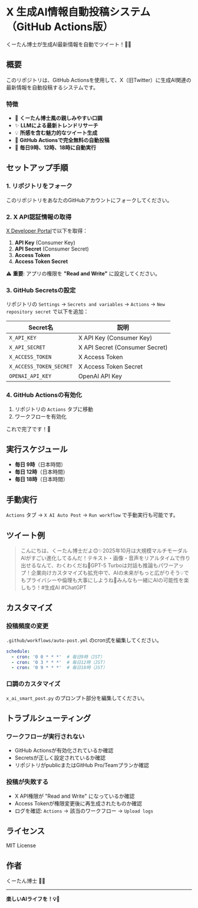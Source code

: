 # X 生成AI情報自動投稿システム（GitHub Actions版）

くーたん博士が生成AI最新情報を自動でツイート！🤖✨

## 概要

このリポジトリは、GitHub Actionsを使用して、X（旧Twitter）に生成AI関連の最新情報を自動投稿するシステムです。

### 特徴

- 🤖 **くーたん博士風の親しみやすい口調**
- ✨ **LLMによる最新トレンドリサーチ**
- 💡 **所感を含む魅力的なツイート生成**
- 🚀 **GitHub Actionsで完全無料の自動投稿**
- 📅 **毎日9時、12時、18時に自動実行**

## セットアップ手順

### 1. リポジトリをフォーク

このリポジトリをあなたのGitHubアカウントにフォークしてください。

### 2. X API認証情報の取得

[X Developer Portal](https://developer.twitter.com/)で以下を取得：

1. **API Key** (Consumer Key)
2. **API Secret** (Consumer Secret)
3. **Access Token**
4. **Access Token Secret**

⚠️ **重要**: アプリの権限を **"Read and Write"** に設定してください。

### 3. GitHub Secretsの設定

リポジトリの `Settings` → `Secrets and variables` → `Actions` → `New repository secret` で以下を追加：

| Secret名 | 説明 |
|---------|------|
| `X_API_KEY` | X API Key (Consumer Key) |
| `X_API_SECRET` | X API Secret (Consumer Secret) |
| `X_ACCESS_TOKEN` | X Access Token |
| `X_ACCESS_TOKEN_SECRET` | X Access Token Secret |
| `OPENAI_API_KEY` | OpenAI API Key |

### 4. GitHub Actionsの有効化

1. リポジトリの `Actions` タブに移動
2. ワークフローを有効化

これで完了です！🎉

## 実行スケジュール

- **毎日 9時**（日本時間）
- **毎日 12時**（日本時間）
- **毎日 18時**（日本時間）

## 手動実行

`Actions` タブ → `X AI Auto Post` → `Run workflow` で手動実行も可能です。

## ツイート例

> こんにちは、くーたん博士だよ😊✨2025年10月は大規模マルチモーダルAIがすごい進化してるんだ！テキスト・画像・音声をリアルタイムで作り出せるなんて、わくわくだね🚀GPT-5 Turboは対話も推論もパワーアップ！企業向けカスタマイズも拡充中で、AIの未来がもっと広がりそう💡でもプライバシーや倫理も大事にしようね🌟みんなも一緒にAIの可能性を楽しもう！#生成AI #ChatGPT

## カスタマイズ

### 投稿頻度の変更

`.github/workflows/auto-post.yml` のcron式を編集してください。

```yaml
schedule:
  - cron: '0 0 * * *'  # 毎日9時（JST）
  - cron: '0 3 * * *'  # 毎日12時（JST）
  - cron: '0 9 * * *'  # 毎日18時（JST）
```

### 口調のカスタマイズ

`x_ai_smart_post.py` のプロンプト部分を編集してください。

## トラブルシューティング

### ワークフローが実行されない

- GitHub Actionsが有効化されているか確認
- Secretsが正しく設定されているか確認
- リポジトリがpublicまたはGitHub Pro/Teamプランか確認

### 投稿が失敗する

- X API権限が "Read and Write" になっているか確認
- Access Tokenが権限変更後に再生成されたものか確認
- ログを確認: `Actions` → 該当のワークフロー → `Upload logs`

## ライセンス

MIT License

## 作者

くーたん博士 🤖✨

---

**楽しいAIライフを！💡🚀**

